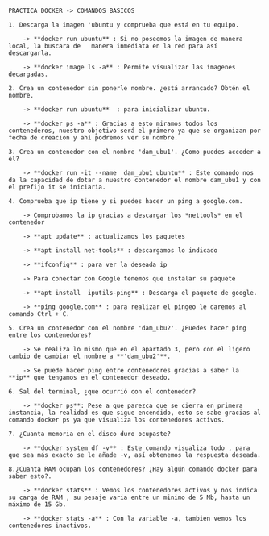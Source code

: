 
    
    PRACTICA DOCKER -> COMANDOS BASICOS
    
    1. Descarga la imagen 'ubuntu y comprueba que está en tu equipo.

        -> **docker run ubuntu** : Si no poseemos la imagen de manera local, la buscara de   manera inmediata en la red para así descargarla.

        -> **docker image ls -a** : Permite visualizar las imagenes decargadas.
    
    2. Crea un contenedor sin ponerle nombre. ¿está arrancado? Obtén el nombre.
    
        -> **docker run ubuntu**  : para inicializar ubuntu.
    
        -> **docker ps -a** : Gracias a esto miramos todos los contenederos, nuestro objetivo será el primero ya que se organizan por fecha de creacion y ahí podremos ver su nombre.

    3. Crea un contenedor con el nombre 'dam_ubu1'. ¿Como puedes acceder a él?

        -> **docker run -it --name  dam_ubu1 ubuntu** : Este comando nos da la capacidad de dotar a nuestro contenedor el nombre dam_ubu1 y con el prefijo it se iniciaria.
    
    4. Comprueba que ip tiene y si puedes hacer un ping a google.com.
    
        -> Comprobamos la ip gracias a descargar los *nettools* en el contenedor

        -> **apt update** : actualizamos los paquetes

        -> **apt install net-tools** : descargamos lo indicado

        -> **ifconfig** : para ver la deseada ip
    
        -> Para conectar con Google tenemos que instalar su paquete 

        -> **apt install  iputils-ping** : Descarga el paquete de google.

        -> **ping google.com** : para realizar el pingeo le daremos al comando Ctrl + C.
    
    5. Crea un contenedor con el nombre 'dam_ubu2'. ¿Puedes hacer ping entre los contenedores?
    
        -> Se realiza lo mismo que en el apartado 3, pero con el ligero cambio de cambiar el nombre a **'dam_ubu2'**.

        -> Se puede hacer ping entre contenedores gracias a saber la **ip** que tengamos en el contenedor deseado.
    
    6. Sal del terminal, ¿que ocurrió con el contenedor?
    
        -> **docker ps**: Pese a que parezca que se cierra en primera instancia, la realidad es que sigue encendido, esto se sabe gracias al comando docker ps ya que visualiza los contenedores activos.

    7. ¿Cuanta memoria en el disco duro ocupaste?
    
        -> **docker system df -v** : Este comando visualiza todo , para que sea más exacto se le añade -v, así obtenemos la respuesta deseada.

    8.¿Cuanta RAM ocupan los contenedores? ¿Hay algún comando docker para saber esto?.

        -> **docker stats** : Vemos los contenedores activos y nos indica su carga de RAM , su pesaje varia entre un minimo de 5 Mb, hasta un máximo de 15 Gb.
    
        -> **docker stats -a** : Con la variable -a, tambien vemos los contenedores inactivos.

